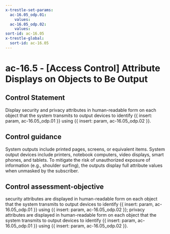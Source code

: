 ```yaml
---
x-trestle-set-params:
  ac-16.05_odp.01:
    values:
  ac-16.05_odp.02:
    values:
sort-id: ac-16.05
x-trestle-global:
  sort-id: ac-16.05
---
```


# ac-16.5 - \[Access Control\] Attribute Displays on Objects to Be Output

## Control Statement

Display security and privacy attributes in human-readable form on each object that the system transmits to output devices to identify {{ insert: param, ac-16.05_odp.01 }} using {{ insert: param, ac-16.05_odp.02 }}.

## Control guidance

System outputs include printed pages, screens, or equivalent items. System output devices include printers, notebook computers, video displays, smart phones, and tablets. To mitigate the risk of unauthorized exposure of information (e.g., shoulder surfing), the outputs display full attribute values when unmasked by the subscriber.

## Control assessment-objective

security attributes are displayed in human-readable form on each object that the system transmits to output devices to identify {{ insert: param, ac-16.05_odp.01 }} using {{ insert: param, ac-16.05_odp.02 }};
privacy attributes are displayed in human-readable form on each object that the system transmits to output devices to identify {{ insert: param, ac-16.05_odp.01 }} using {{ insert: param, ac-16.05_odp.02 }}.
